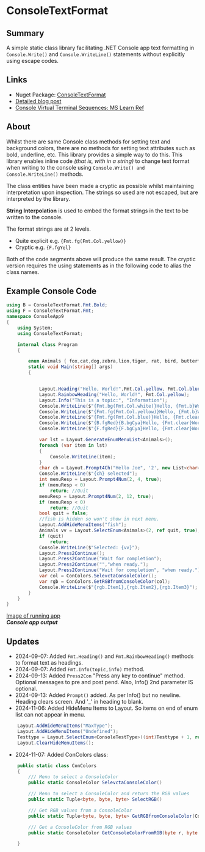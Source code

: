 # ConsoleTextFormat

## Summary

A simple static class library facilitating 
.NET Console app text formatting in ```Console.Write()``` 
and ```Console.WriteLine()``` statements without explicitly using escape codes.

## Links

- Nuget Package: [ConsoleTextFormat](https://www.nuget.org/packages/ConsoleTextFormat)
- [Detailed blog post](https://davidjones.sportronics.com.au/coding/ConsoleTextFormat-Formatting_Console_App_Text-coding.html)
- [Console Virtual Terminal Sequences: MS Learn Ref](https://learn.microsoft.com/en-us/windows/console/console-virtual-terminal-sequences?wt.mc_id=WDIT-MVP-5000301)

## About
Whilst there are same Console class methods for setting text and background colors, there are no methods for setting text attributes such as bold, underline, etc. This library provides a simple way to do this.
This library enables inline code _(that is, with in a string)_ to change  text format when
writing to the console using ```Console.Write() and Console.WriteLine()``` methods. 

The class entities have been made a cryptic as possible whilst maintaining interpretation upon inspection.
The strings so used are not escaped, but are interpreted by the library. 

**String Interpolation** is used to embed the format strings in the text to be written to the console.

The format strings are at 2 levels.
  - Quite explicit e.g. ```{Fmt.fg(Fmt.Col.yellow)}```
  - Cryptic e.g. ```{F.fgYel}```

Both of the code segments above will produce the same result. 
The cryptic version requires the using statements as in the following code to alias the class names.

## Example Console Code

```cs
using B = ConsoleTextFormat.Fmt.Bold;
using F = ConsoleTextFormat.Fmt;
namespace ConsoleApp9
{
    using System;
    using ConsoleTextFormat;

    internal class Program
    {

        enum Animals { fox,cat,dog,zebra,lion,tiger, rat, bird, butterfly,fish, stingray,snake }
        static void Main(string[] args)
        {


            Layout.Heading("Hello, World!",Fmt.Col.yellow, Fmt.Col.blue);
            Layout.RainbowHeading("Hello, World!", Fmt.Col.yellow);
            Layout.Info("This is a topic:", "Information");
            Console.WriteLine($"{Fmt.bg(Fmt.Col.white)}Hello, {Fmt.b}World!{Fmt._b}{Fmt.clear}");
            Console.WriteLine($"{Fmt.fg(Fmt.Col.yellow)}Hello, {Fmt.b}World!{Fmt._b}{Fmt.clear}");
            Console.WriteLine($"{Fmt.fg(Fmt.Col.blue)}Hello, {Fmt.clear}World!");
            Console.WriteLine($"{B.fgRed}{B.bgCya}Hello, {Fmt.clear}World!");
            Console.WriteLine($"{F.fgRed}{F.bgCya}Hello, {Fmt.clear}World!");

            var lst = Layout.GenerateEnumMenuList<Animals>();
            foreach (var item in lst)
            {
                Console.WriteLine(item);
            }
            char ch = Layout.Prompt4Ch("Hello Joe", '2', new List<char> { '1', '2' });
            Console.WriteLine($"{ch} selected");
            int menuResp = Layout.Prompt4Num(2, 4, true);
            if (menuResp < 0)
                return; //Quit
            menuResp = Layout.Prompt4Num(2, 12, true);
            if (menuResp < 0)
                return; //Quit
            bool quit = false;
            //fish is hidden so won't show in next menu.
            Layout.AddHideMenuItems("fish");
            Animals vv = Layout.SelectEnum<Animals>(2, ref quit, true);
            if (quit)
                return;
            Console.WriteLine($"Selected: {vv}");
            Layout.Press2Continue();
            Layout.Press2Continue("Wait for completion");
            Layout.Press2Continue("","when ready.");
            Layout.Press2Continue("Wait for completion", "when ready.");
            var col = ConColors.SelevctaConsoleColor();
            var rgb = ConColors.GetRGBfromConsoleColor(col);
            Console.WriteLine($"{rgb.Item1},{rgb.Item2},{rgb.Item3}");
        }
    }
}

```

[Image of running app](https://davidjones.sportronics.com.au/media/consoleformat.png)  
**_Console app output_**

## Updates

- 2024-09-07: Added ```Fmt.Heading()``` and ```Fmt.RainbowHeading()``` methods to format text as headings.
- 2024-09-07: Added ```Fmt.Info(topic,info)``` method.
- 2024-09-13: Added ```Press2Con``` "Press any key to continue" method. Optional messages to pre and post pend. Also, Info() 2nd parameter IS optional.
- 2024-09-13: Added ```Prompt()``` added. As per Info() but no newline. Heading clears screen. And '_' in heading to blank.
- 2024-11-06: Added  HideMenu Items to Layout. So items on end of enum list can not appear in menu.
```cs
    Layout.AddHideMenuItems("MaxType");
    Layout.AddHideMenuItems("Undefined");
    Testtype = Layout.SelectEnum<ConsoleTestType>((int)Testtype + 1, ref quit, true);
    Layout.ClearHideMenuItems();
```
- 2024-11-07: Added ConColors class:
```cs
    public static class ConColors
    {
        /// Menu to select a ConsoleColor
        public static ConsoleColor SelevctaConsoleColor()

        /// Menu to select a ConsoleColor and return the RGB values
        public static Tuple<byte, byte, byte> SelectRGB()

        /// Get RGB values from a ConsoleColor
        public static Tuple<byte, byte, byte> GetRGBfromConsoleColor(ConsoleColor col)

        /// Get a ConsoleColor from RGB values          
        public static ConsoleColor GetConsoleColorFromRGB(byte r, byte g, byte b)

    }
```


